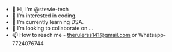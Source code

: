 - 👋 Hi, I’m @stewie-tech
- 👀 I’m interested in coding.
- 🌱 I’m currently learning DSA.
- 💞️ I’m looking to collaborate on ...
- 📫 How to reach me - therulerss141@gmail.com or Whatsapp-7724076744

<!---
stewie-tech/stewie-tech is a ✨ special ✨ repository because its `README.md` (this file) appears on your GitHub profile.
You can click the Preview link to take a look at your changes.
--->
